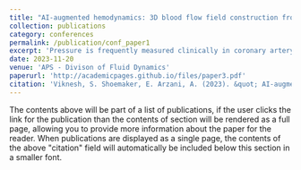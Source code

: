 ```yaml
---
title: "AI-augmented hemodynamics: 3D blood flow field construction from pressure measurements"
collection: publications
category: conferences
permalink: /publication/conf_paper1
excerpt: 'Pressure is frequently measured clinically in coronary artery stenosis using invasive techniques such as fractional flow reserve (FFR) and instantaneous wave-free ratio (iFR). We present a deep learning approach using physics-informed neural networks (PINN) to construct a 3D blood flow velocity field from pressure data along the centerline of an artery based on iFR measurements. First, we utilize the PINN framework with recent advancements, such as neuron-wise adaptive activation functions, for solving complex 3D flow fields in stenosed arteries. Then, we highlight the causality issue of the PINN framework over a spatial domain, and a methodology is proposed to resolve the issue. Using the proposed method, one calculates the unknown inlet and outlet boundary conditions and, subsequently, the entire flow field based on the pressure measurements. We apply our framework to a patient-specific coronary artery stenosis model and quantify its accuracy.  Our AI-augmented approach enables one to obtain full blood flow field data based on experimental pressure wire measurement approaches.'
date: 2023-11-20
venue: 'APS - Divison of Fluid Dynamics'
paperurl: 'http://academicpages.github.io/files/paper3.pdf'
citation: 'Viknesh, S. Shoemaker, E. Arzani, A. (2023). &quot; AI-augmented hemodynamics: 3D blood flow field construction from pressure measurements.&quot; <i>APS-DFD Conference</i>.'
---
```


The contents above will be part of a list of publications, if the user clicks the link for the publication than the contents of section will be rendered as a full page, allowing you to provide more information about the paper for the reader. When publications are displayed as a single page, the contents of the above "citation" field will automatically be included below this section in a smaller font.
